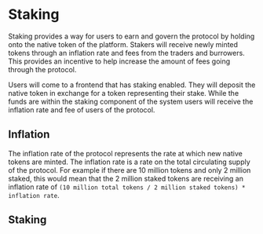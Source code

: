 # Staking

Staking provides a way for users to earn and govern the protocol by holding onto the native token of the platform. Stakers will receive newly minted tokens through an inflation rate and fees from the traders and burrowers. This provides an incentive to help increase the amount of fees going through the protocol.

Users will come to a frontend that has staking enabled. They will deposit the native token in exchange for a token representing their stake. While the funds are within the staking component of the system users will receive the inflation rate and fee of users of the protocol.

## Inflation

The inflation rate of the protocol represents the rate at which new native tokens are minted. The inflation rate is a rate on the total circulating supply of the protocol. For example if there are 10 million tokens and only 2 million staked, this would mean that the 2 million staked tokens are receiving an inflation rate of `(10 million total tokens / 2 million staked tokens) * inflation rate`.

## Staking

<!-- todo: add staking structs -->
